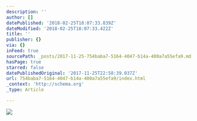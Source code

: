 ```yaml
---
description: ''
author: []
datePublished: '2018-02-25T18:07:33.839Z'
dateModified: '2018-02-25T18:07:33.422Z'
title: ''
publisher: {}
via: {}
inFeed: true
sourcePath: _posts/2017-11-25-754baba7-5164-4047-b14a-400a7a55efa9.md
hasPage: true
starred: false
datePublishedOriginal: '2017-11-25T22:58:39.037Z'
url: 754baba7-5164-4047-b14a-400a7a55efa9/index.html
_context: 'http://schema.org'
_type: Article

---
```

![](https://the-grid-user-content.s3-us-west-2.amazonaws.com/b474b27d-d1ac-439d-bac9-8989d4301c4c.jpg)